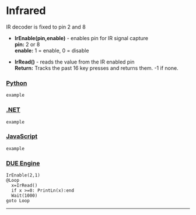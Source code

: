 # Infrared

IR decoder is fixed to pin 2 and 8

- **IrEnable(pin,enable)** - enables pin for IR signal capture <br>
**pin:** 2 or 8 <br>
**enable:** 1 = enable, 0 = disable <br>

- **IrRead()** - reads the value from the IR enabled pin <br>
**Return:** Tracks the past 16 key presses and returns them. -1 if none.

### [Python](#tab/python)
```basic
example
```

### [.NET](#tab/net)
```basic
example
```

### [JavaScript](#tab/javascript)
```basic
example
```

### [DUE Engine](#tab/dueengine)
```basic
IrEnable(2,1)
@Loop
  x=IrRead()
  if x >=0: PrintLn(x):end
  Wait(1000)
goto Loop
```
---
